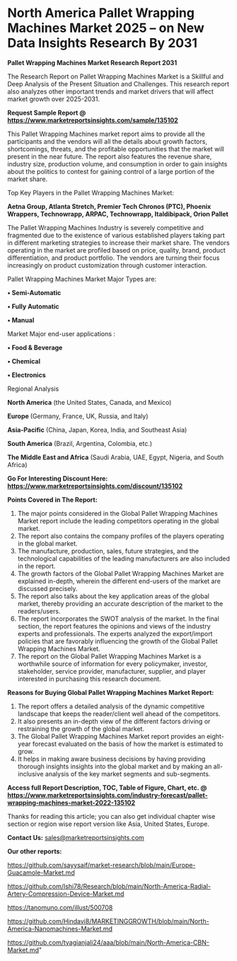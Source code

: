 # North America Pallet Wrapping Machines Market 2025 – on New Data Insights Research By 2031

<strong>Pallet Wrapping Machines Market Research Report 2031</strong>

The Research Report on Pallet Wrapping Machines Market is a Skillful and Deep Analysis of the Present Situation and Challenges. This research report also analyzes other important trends and market drivers that will affect market growth over 2025-2031.

<strong>Request Sample Report @ <a href=https://www.marketreportsinsights.com/sample/135102>https://www.marketreportsinsights.com/sample/135102</a></strong>

This Pallet Wrapping Machines market report aims to provide all the participants and the vendors will all the details about growth factors, shortcomings, threats, and the profitable opportunities that the market will present in the near future. The report also features the revenue share, industry size, production volume, and consumption in order to gain insights about the politics to contest for gaining control of a large portion of the market share.

Top Key Players in the Pallet Wrapping Machines Market:

<strong>Aetna Group, Atlanta Stretch, Premier Tech Chronos (PTC), Phoenix Wrappers, Technowrapp, ARPAC, Technowrapp, Italdibipack, Orion Pallet</strong>

The Pallet Wrapping Machines Industry is severely competitive and fragmented due to the existence of various established players taking part in different marketing strategies to increase their market share. The vendors operating in the market are profiled based on price, quality, brand, product differentiation, and product portfolio. The vendors are turning their focus increasingly on product customization through customer interaction.

Pallet Wrapping Machines Market Major Types are:

<strong>• Semi-Automatic

• Fully Automatic

• Manual</strong>

Market Major end-user applications :

<strong>• Food & Beverage

• Chemical

• Electronics</strong>

Regional Analysis

</u><strong><b>North America</b></strong> (the United States, Canada, and Mexico)

<strong><b>Europe </b></strong>(Germany, France, UK, Russia, and Italy)

<strong><b>Asia-Pacific</b></strong> (China, Japan, Korea, India, and Southeast Asia)

<strong><b>South America</b></strong> (Brazil, Argentina, Colombia, etc.)

<strong><b>The Middle East and Africa</b></strong> (Saudi Arabia, UAE, Egypt, Nigeria, and South Africa)

<strong>Go For Interesting Discount Here: <a href=https://www.marketreportsinsights.com/discount/135102>https://www.marketreportsinsights.com/discount/135102</a></strong>

<strong>Points Covered in The Report:</strong>
<ol>
  <li>The major points considered in the Global Pallet Wrapping Machines Market report include the leading competitors operating in the global market.</li>
  <li>The report also contains the company profiles of the players operating in the global market.</li>
  <li>The manufacture, production, sales, future strategies, and the technological capabilities of the leading manufacturers are also included in the report.</li>
  <li>The growth factors of the Global Pallet Wrapping Machines Market are explained in-depth, wherein the different end-users of the market are discussed precisely.</li>
  <li>The report also talks about the key application areas of the global market, thereby providing an accurate description of the market to the readers/users.</li>
  <li>The report incorporates the SWOT analysis of the market. In the final section, the report features the opinions and views of the industry experts and professionals. The experts analyzed the export/import policies that are favorably influencing the growth of the Global Pallet Wrapping Machines Market.</li>
  <li>The report on the Global Pallet Wrapping Machines Market is a worthwhile source of information for every policymaker, investor, stakeholder, service provider, manufacturer, supplier, and player interested in purchasing this research document.</li>
</ol>
<strong>Reasons for Buying Global Pallet Wrapping Machines Market Report:</strong>

<ol>
  <li>The report offers a detailed analysis of the dynamic competitive landscape that keeps the reader/client well ahead of the competitors.</li>
  <li>It also presents an in-depth view of the different factors driving or restraining the growth of the global market.</li>
  <li>The Global Pallet Wrapping Machines Market report provides an eight-year forecast evaluated on the basis of how the market is estimated to grow.</li>
  <li>It helps in making aware business decisions by having providing thorough insights insights into the global market and by making an all-inclusive analysis of the key market segments and sub-segments.</li>
</ol>
<strong>Access full Report Description, TOC, Table of Figure, Chart, etc. @ <a href=https://www.marketreportsinsights.com/industry-forecast/pallet-wrapping-machines-market-2022-135102>https://www.marketreportsinsights.com/industry-forecast/pallet-wrapping-machines-market-2022-135102</a></strong>


Thanks for reading this article; you can also get individual chapter wise section or region wise report version like Asia, United States, Europe.

<strong>Contact Us:</strong>
sales@marketreportsinsights.com

<strong>Our other reports:</strong>

<a href=https://github.com/sayysaif/market-research/blob/main/Europe-Guacamole-Market.md>https://github.com/sayysaif/market-research/blob/main/Europe-Guacamole-Market.md</a>

<a href=https://github.com/Ishi78/Research/blob/main/North-America-Radial-Artery-Compression-Device-Market.md>https://github.com/Ishi78/Research/blob/main/North-America-Radial-Artery-Compression-Device-Market.md</a>

<a href=https://tanomuno.com/illust/500708>https://tanomuno.com/illust/500708</a>

<a href=https://github.com/Hindavi8/MARKETINGGROWTH/blob/main/North-America-Nanomachines-Market.md>https://github.com/Hindavi8/MARKETINGGROWTH/blob/main/North-America-Nanomachines-Market.md</a>

<a href=https://github.com/tyagianjali24/aaa/blob/main/North-America-CBN-Market.md>https://github.com/tyagianjali24/aaa/blob/main/North-America-CBN-Market.md</a>"
